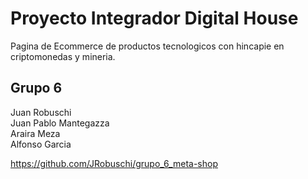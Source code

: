 # Proyecto Integrador Digital House

Pagina de Ecommerce de productos tecnologicos con hincapie en criptomonedas y mineria.

## Grupo 6

 Juan Robuschi<br>
 Juan Pablo Mantegazza<br>
 Araira Meza<br>
 Alfonso Garcia<br>

https://github.com/JRobuschi/grupo_6_meta-shop
